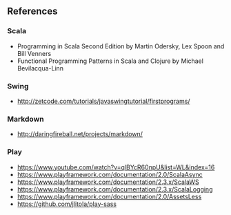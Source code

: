 ## References

### Scala

- Programming in Scala Second Edition by Martin Odersky, Lex Spoon and Bill Venners
- Functional Programming Patterns in Scala and Clojure by Michael Bevilacqua-Linn

### Swing

- http://zetcode.com/tutorials/javaswingtutorial/firstprograms/

### Markdown

- http://daringfireball.net/projects/markdown/

### Play 

- https://www.youtube.com/watch?v=qlBYcR60npU&list=WL&index=16
- https://www.playframework.com/documentation/2.0/ScalaAsync
- https://www.playframework.com/documentation/2.3.x/ScalaWS
- https://www.playframework.com/documentation/2.3.x/ScalaLogging
- https://www.playframework.com/documentation/2.0/AssetsLess
- https://github.com/jlitola/play-sass
